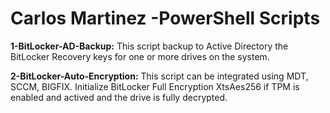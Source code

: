# Carlos Martinez -PowerShell Scripts

**1-BitLocker-AD-Backup:** 
This script backup to Active Directory the BitLocker Recovery keys for one or more drives on the system.

**2-BitLocker-Auto-Encryption:** 
This script can be integrated using MDT, SCCM, BIGFIX. Initialize BitLocker Full Encryption XtsAes256 if TPM is enabled and actived and the drive is fully decrypted. 
